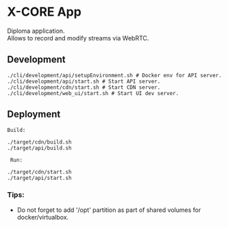 # X-CORE App

Diploma application. <br/>
Allows to record and modify streams via WebRTC. <br/>

## Development

    ./cli/development/api/setupEnvironment.sh # Docker env for API server.
    ./cli/development/api/start.sh # Start API server.
    ./cli/development/cdn/start.sh # Start CDN server.
    ./cli/development/web_ui/start.sh # Start UI dev server.

## Deployment

    Build:

    ./target/cdn/build.sh
    ./target/api/build.sh    
    
     Run:

    ./target/cdn/start.sh
    ./target/api/start.sh

### Tips:

 - Do not forget to add '/opt' partition as part of shared volumes for docker/virtualbox.
